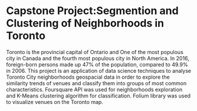 # Capstone Project:Segmention and Clustering of Neighborhoods in Toronto
Toronto is the provincial capital of Ontario and One of the most populous city in Canada and the fourth most populous city in North America. In 2016, foreign-born persons made up 47% of the population, compared to 49.9% in 2006. This project is an application of data science techniques to analyse Toronto City neighborhoods geospacial data in order to explore the similarity trends of venues and classify them into groups of most common characteristics. Foursquare API was used for neighborhoods exploration and K-Means clustering algorithm for classification. Folium library was used to visualize venues on the Toronto map.
